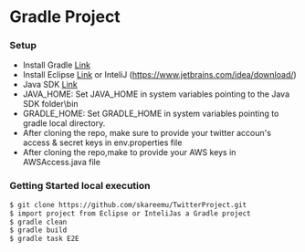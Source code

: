 # Gradle Project

### Setup
* Install Gradle [Link](https://gradle.org/install/)
* Install Eclipse [Link](https://www.eclipse.org/downloads/) or InteliJ (https://www.jetbrains.com/idea/download/)
* Java SDK [Link](http://www.oracle.com/technetwork/java/javase/downloads/jdk8-downloads-2133151.html)
* JAVA_HOME: Set JAVA_HOME in system variables pointing to the Java SDK folder\bin
* GRADLE_HOME: Set GRADLE_HOME in system variables pointing to gradle local directory.
* After cloning the repo, make sure to provide your twitter accoun's access & secret keys in env.properties file
* After cloning the repo,make to provide your AWS keys in AWSAccess.java file


### Getting Started local execution
```sh
$ git clone https://github.com/skareemu/TwitterProject.git
$ import project from Eclipse or InteliJas a Gradle project
$ gradle clean
$ gradle build
$ gradle task E2E
